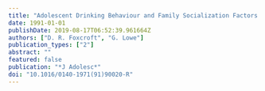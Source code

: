 ```yaml
---
title: "Adolescent Drinking Behaviour and Family Socialization Factors: A Meta-Analysis."
date: 1991-01-01
publishDate: 2019-08-17T06:52:39.961664Z
authors: ["D. R. Foxcroft", "G. Lowe"]
publication_types: ["2"]
abstract: ""
featured: false
publication: "*J Adolesc*"
doi: "10.1016/0140-1971(91)90020-R"
---
```



